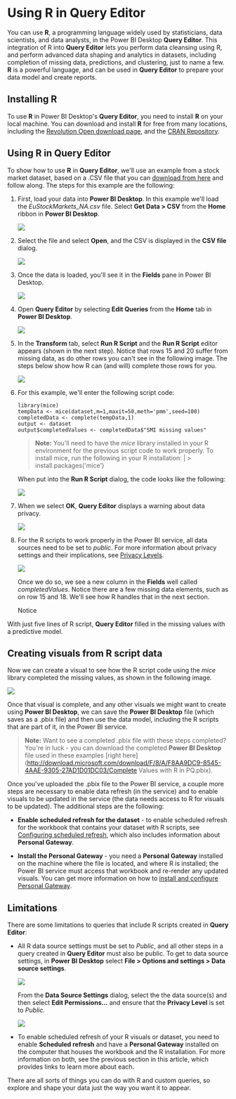 <properties
   pageTitle="Using R in Query Editor"
   description="Use R in Power BI Desktop Query Editor for advanced analytics"
   services="powerbi"
   documentationCenter=""
   authors="davidiseminger"
   manager="erikre"
   backup=""
   editor=""
   tags=""
   qualityFocus="no"
   qualityDate=""/>

<tags
   ms.service="powerbi"
   ms.devlang="NA"
   ms.topic="article"
   ms.tgt_pltfrm="NA"
   ms.workload="powerbi"
   ms.date="07/20/2017"
   ms.author="davidi"/>

# Using R in Query Editor

You can use **R**, a programming language widely used by statisticians, data scientists, and data analysts, in the Power BI Desktop **Query Editor**. This integration of R into **Query Editor** lets you perform data cleansing using R, and perform advanced data shaping and analytics in datasets, including completion of missing data, predictions, and clustering, just to name a few. **R** is a powerful language, and can be used in **Query Editor** to prepare your data model and create reports.

## Installing R

To use **R** in Power BI Desktop's **Query Editor**, you need to install **R** on your local machine. You can download and install **R** for free from many locations, including the [Revolution Open download page](https://mran.revolutionanalytics.com/download/), and the [CRAN Repository](https://cran.r-project.org/bin/windows/base/).

## Using R in Query Editor

To show how to use **R** in **Query Editor**, we'll use an example from a stock market dataset, based on a .CSV file that you can [download from here](http://download.microsoft.com/download/F/8/A/F8AA9DC9-8545-4AAE-9305-27AD1D01DC03/EuStockMarkets_NA.csv) and follow along. The steps for this example are the following:

1.  First, load your data into **Power BI Desktop**. In this example we'll load the *EuStockMarkets_NA.csv* file. Select **Get Data > CSV** from the **Home** ribbon in **Power BI Desktop**.

    ![](media/powerbi-desktop-r-in-query-editor/r-in-query-editor_1.png)

2.  Select the file and select **Open**, and the CSV is displayed in the **CSV file** dialog.

    ![](media/powerbi-desktop-r-in-query-editor/r-in-query-editor_2.png)

3.  Once the data is loaded, you'll see it in the **Fields** pane in Power BI Desktop.

    ![](media/powerbi-desktop-r-in-query-editor/r-in-query-editor_3.png)

4.  Open **Query Editor** by selecting **Edit Queries** from the **Home** tab in **Power BI Desktop**.

    ![](media/powerbi-desktop-r-in-query-editor/r-in-query-editor_4.png)

5.  In the **Transform** tab, select **Run R Script** and the **Run R Script** editor appears (shown in the next step). Notice that rows 15 and 20 suffer from missing data, as do other rows you can't see in the following image. The steps below show how R can (and will) complete those rows for you.

    ![](media/powerbi-desktop-r-in-query-editor/r-in-query-editor_5d.png)

6.  For this example, we'll enter the following script code:

        library(mice)
        tempData <- mice(dataset,m=1,maxit=50,meth='pmm',seed=100)
        completedData <- complete(tempData,1)
        output <- dataset
        output$completedValues <- completedData$"SMI missing values"

    >**Note:** You'll need to have the *mice* library installed in your R environment for the previous script code to work properly. To install mice, run the following in your R installation:
        |      > install.packages('mice')

    When put into the **Run R Script** dialog, the code looks like the following:

    ![](media/powerbi-desktop-r-in-query-editor/r-in-query-editor_5b.png)

7.  When we select **OK**, **Query Editor** displays a warning about data privacy.

    ![](media/powerbi-desktop-r-in-query-editor/r-in-query-editor_6.png)

8.  For the R scripts to work properly in the Power BI service, all data sources need to be set to *public*. For more information about privacy settings and their implications, see [Privacy Levels](powerbi-desktop-privacy-levels.md).

    ![](media/powerbi-desktop-r-in-query-editor/r-in-query-editor_7.png)

    Once we do so, we see a new column in the **Fields** well called *completedValues*. Notice there are a few missing data elements, such as on row 15 and 18. We'll see how R handles that in the next section.

    Notice

With just five lines of R script, **Query Editor** filled in the missing values with a predictive model.

## Creating visuals from R script data

Now we can create a visual to see how the R script code using the *mice* library completed the missing values, as shown in the following image.

![](media/powerbi-desktop-r-in-query-editor/r-in-query-editor_8a.png)

Once that visual is complete, and any other visuals we might want to create using **Power BI Desktop**, we can save the **Power BI Desktop** file (which saves as a .pbix file) and then use the data model, including the R scripts that are part of it, in the Power BI service.

>**Note:** Want to see a completed .pbix file with these steps completed? You're in luck - you can download the completed **Power BI Desktop** file used in these examples [right here](http://download.microsoft.com/download/F/8/A/F8AA9DC9-8545-4AAE-9305-27AD1D01DC03/Complete Values with R in PQ.pbix).

Once you've uploaded the .pbix file to the Power BI service, a couple more steps are necessary to enable data refresh (in the service) and to enable visuals to be updated in the service (the data needs access to R for visuals to be updated). The additional steps are the following:

-   **Enable scheduled refresh for the dataset** - to enable scheduled refresh for the workbook that contains your dataset with R scripts, see [Configuring scheduled refresh](powerbi-refresh-scheduled-refresh.md), which also includes information about **Personal Gateway**.

-   **Install the Personal Gateway** - you need a **Personal Gateway** installed on the machine where the file is located, and where R is installed; the Power BI service must access that workbook and re-render any updated visuals. You can get more information on how to [install and configure Personal Gateway](powerbi-personal-gateway.md).



## Limitations

There are some limitations to queries that include R scripts created in **Query Editor**:

-   All R data source settings must be set to *Public*, and all other steps in a query created in **Query Editor** must also be public. To get to data source settings, in **Power BI Desktop** select **File > Options and settings > Data source settings**.

    ![](media/powerbi-desktop-r-in-query-editor/r-in-query-editor_9.png)

    From the **Data Source Settings** dialog, select the the data source(s) and then select **Edit Permissions...** and ensure that the **Privacy Level** is set to *Public*.

    ![](media/powerbi-desktop-r-in-query-editor/r-in-query-editor_10.png)    

-   To enable scheduled refresh of your R visuals or dataset, you need to enable **Scheduled refresh** and have a **Personal Gateway** installed on the computer that houses the workbook and the R installation. For more information on both, see the previous section in this article, which provides links to learn more about each.

There are all sorts of things you can do with R and custom queries, so explore and shape your data just the way you want it to appear.

